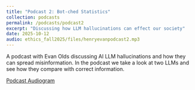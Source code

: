 ```yaml
---
title: "Podcast 2: Bot-ched Statistics"
collection: podcasts
permalink: /podcasts/podcast2
excerpt: "Discussing how LLM hallucinations can effect our society"
date: 2025-10-12
audio: ethics_fall2025/files/henryevanpodcast2.mp3
---
```


A podcast with Evan Olds discussing AI LLM hallucinations and how they can spread misinformation. In the podcast we take a look at two LLMs and see how they compare with correct information.

[Podcast Audiogram](https://youtu.be/6RaFhUu2Goc)